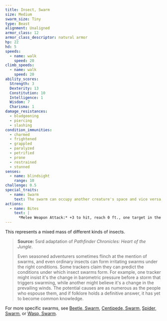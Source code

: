 ```yaml
---
title: Insect, Swarm
size: Medium
swarm_size: Tiny
type: Beast
alignment: Unaligned
armor_class: 12
armor_class_descriptor: natural armor
hp: 22
hd: 5
speeds:
  - name: walk
    speed: 20
climb_speeds:
  - name: walk
    speed: 20
ability_scores:
  Strength: 3
  Dexterity: 13
  Constitution: 10
  Intelligence: 1
  Wisdom: 7
  Charisma: 1
damage_resistances:
  - bludgeoning
  - piercing
  - slashing
condition_immunities:
  - charmed
  - frightened
  - grappled
  - paralyzed
  - petrified
  - prone
  - restrained
  - stunned
senses:
  - name: blindsight
    range: 10
challenge: 0.5
special_traits:
  - name: Swarm
    text: The swarm can occupy another creature's space and vice versa, and the swarm can move through any opening large enough for a size Tiny insect. The swarm can't regain hit points or gain temporary hit points.
actions:
  - name: Bites
    text: |
      *Melee Weapon Attack:* +3 to hit, reach 0 ft., one target in the swarm's space. *Hit:* 10 (4d4) piercing damage, or 5 (2d4) piercing damage if the swarm has half of its hit points or fewer.
---
```


This represents a mixed mass of different kinds of insects.

> **Source:** 5srd adaptation of *Pathfinder Chronicles: Heart of the Jungle*.
>
> Even seasoned adventurers sometimes flinch at the mention of swarms, and even ordinary insects can form irritating swarms under the right conditions. Some trackers claim they can predict the conditions under which insect swarms form. For example, one tracker might insist it's the change in barometric pressure before a storm that triggers swarming, while another might believe it's a change in the prevailing winds. The potential causes are as numerous as the people who espouse them, and if folklore holds a definitive answer, it has yet to become common knowledge.

For more specific swarms, see [Beetle, Swarm](/monsters/beetle-swarm/), [Centipede, Swarm](/monsters/centipede-swarm/), [Spider, Swarm](/monsters/spider-swarm/), or [Wasp, Swarm](/monsters/wasp-swarm/).
